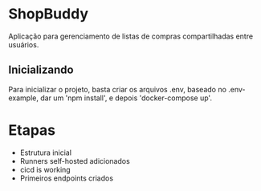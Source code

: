 # ShopBuddy

Aplicação para gerenciamento de listas de compras compartilhadas entre usuários.

## Inicializando

Para inicializar o projeto, basta criar os arquivos .env, baseado no .env-example, dar um 'npm install', e depois 'docker-compose up'.

# Etapas

-   Estrutura inicial
-   Runners self-hosted adicionados
-   cicd is working
-   Primeiros endpoints criados
